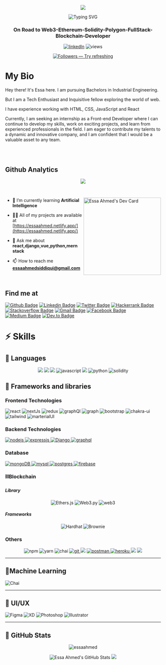 
 <p align="center">
  <img src="https://user-images.githubusercontent.com/46050946/154709509-cecdbcc3-20ed-4037-9046-99f7a05d5dbb.gif" />
</p>

<!-- <h1 align="center">Hi 👋, I'm Essa Ahmed Siddiqui</h1> -->
 <p align="center">
<img src="https://readme-typing-svg.herokuapp.com?font=Fira+Code&size=24&pause=1000&color=7F1AF7&center=true&vCenter=true&width=435&lines=Hi+%F0%9F%91%8B%2C+I'm+Essa+Ahmed+Siddiqui" alt="Typing SVG" />
</p>
<h3 align="center">On Road to Web3-Ethereum-Solidity-Polygon-FullStack-Blockchain-Developer</h3>

<p align="center">
  <a href="https://www.linkedin.com/in/essa-ahmed/">
  <img alt="linkedIn" title="Lets connect on LinkedIn" src="https://img.shields.io/badge/LinkedIn-0077B5?style=for-the-badge&logo=linkedin&logoColor=white"/></a>
  <img alt="views" title="GitHub profile views" src="https://komarev.com/ghpvc/?username=devessaahmed&color=4981F4&style=for-the-badge"/>
</p>

<!-- Follow me button (GitHub): -->
<p align="center"> <a href="https://github.com/essaahmd?tab=followers"><img alt="Followers — Try refreshing" title="Follow me on GitHub!" src="https://custom-icon-badges.herokuapp.com/github/followers/devessaahmed?color=000205&labelColor=555555&style=for-the-badge&logo=person-add&label=Follow&logoColor=white"/> </a> </p>


# My Bio


 Hey there! It's Essa here. I am pursuing Bachelors in Industrial Engineering.

 But I am a Tech Enthusiast and Inquisitive fellow exploring the world of web.

 I have experience working with HTML, CSS, JavaScript and React

 Currently, I am seeking an internship as a Front-end Developer where I can continue to develop my skills, work on exciting projects, and learn from experienced professionals in the field.
 I am eager to contribute my talents to a dynamic and innovative company, and I am confident that I would be a valuable asset to any team.


<h2></h2><br>

## Github Analytics



<p align="center">
  <img alig src="https://github-profile-trophy.vercel.app/?username=devessaahmed&no-bg=true&no-frame=true&theme=onedark&column=8" />
<!--    &rank=SSS,SS,S,AAA,AA,A,B,C -->
</p>
<br>

<a  href="https://app.daily.dev/essa-ahmed"><img align="right" src="https://api.daily.dev/devcards/8e5c664f444c49118635cd1e1d8171b8.png?r=r3n" width="250" alt="Essa Ahmed's Dev Card"/></a>

- 🌱 I’m currently learning **Artificial Intelligence**


- 👨‍💻 All of my projects are available at [https://essaahmed.netlify.app/](https://essaahmed.netlify.app/)


- 💬 Ask me about **react,django,vue,python,mern stack**


- 📫 How to reach me **essaahmedsiddiqui@gmail.com**
<br>

## Find me at

[![Github Badge](http://img.shields.io/badge/-Github-black?style=flat-square&logo=github&link=https://github.com/essaahmd/)](https://github.com/essaahmd/)
[![Linkedin Badge](https://img.shields.io/badge/-LinkedIn-blue?style=flat-square&logo=Linkedin&logoColor=white&link=https://www.linkedin.com/in/essa-ahmed/)](https://www.linkedin.com/in/essa-ahmed)
[![Twitter Badge](https://img.shields.io/badge/-Twitter-1DA1F2?style=flat-square&logo=twitter&logoColor=white&link=https://twitter.com//)](https://twitter.com/imsiddiquie)
[![Hackerrank Badge](https://img.shields.io/badge/-Hackerrank-2EC866?style=flat-square&logo=HackerRank&logoColor=white&link=https://www.hackerrank.com/essaahmed)](https://www.hackerrank.com/essaahmed)
[![Stackoverflow Badge](https://img.shields.io/badge/-Stack%20overflow-FE7A16?style=flat-square&logo=stack-overflow&logoColor=white&link=https://stackoverflow.com/users/18962317/essa-ahmed)](https://stackoverflow.com/users/18962317/essa-ahmed)
[![Gmail Badge](https://img.shields.io/badge/-Gmail-d14836?style=flat-square&logo=Gmail&logoColor=white&link=mailto:essaahmedsiddiqui@gmail.com)](mailto:essaahmedsiddiqui@gmail.com)
[![Facebook Badge](https://img.shields.io/badge/-Facebook-1877F2?style=flat-square&logo=facebook&logoColor=white&link=https://www.facebook.com/essa.ahmed123)](https://www.facebook.com/essa.ahmed123)
[![Medium Badge](https://img.shields.io/badge/-Medium-000000?style=flat-square&logo=medium&logoColor=white&link=https://medium.com/@essa-ahmed)](https://medium.com/@essa-ahmed)
[![Dev.to Badge](https://img.shields.io/badge/-Dev.to-0A0A0A?style=flat-square&logo=medium&logoColor=white&link=https://dev.to/essaahmed)](https://dev.to/essaahmed)

# ⚡ Skills

## 📌 Languages
<p align=center>
<img src = "https://img.shields.io/badge/-HTML5-E34F26?style=for-the-badge&logo=html5&logoColor=white">
<img src = "https://img.shields.io/badge/-CSS3-1572B6?style=for-the-badge&logo=css3&logoColor=white">
<img src="https://img.shields.io/badge/-Sass-cc6699?style=for-the-badge&logo=sass&logoColor=ffffff">
<img src="https://img.shields.io/badge/JavaScript-323330?style=for-the-badge&logo=javascript&logoColor=F7DF1E" alt="javascript"/>
<img src="https://img.shields.io/badge/typescript%20-%23007ACC.svg?&style=for-the-badge&logo=typescript&logoColor=white"/>
<img src="https://img.shields.io/badge/Python-FFD43B?style=for-the-badge&logo=python&logoColor=blue" alt="python"/>
<img src="https://img.shields.io/badge/Solidity-e6e6e6?style=for-the-badge&logo=solidity&logoColor=black" alt="solidity"/>
</p>

## 🧰 Frameworks and libraries

### Frontend Technologies
<p align=left>
<img alt="react" src="https://img.shields.io/badge/React-20232A?style=for-the-badge&logo=react&logoColor=61DAFB">
<img alt="nextJs" src="https://img.shields.io/badge/next.js-000000?style=for-the-badge&logo=nextdotjs&logoColor=white">
<img alt="redux" src="https://img.shields.io/badge/Redux-593D88?style=for-the-badge&logo=redux&logoColor=white">
<img alt="graphQl" src="https://img.shields.io/badge/Apollo%20GraphQL-311C87?&style=for-the-badge&logo=Apollo%20GraphQL&logoColor=white">
<img alt="graph" src="https://img.shields.io/badge/GraphQl-E10098?style=for-the-badge&logo=graphql&logoColor=white">
<img alt="bootstrap" src="https://img.shields.io/badge/Bootstrap-563D7C?style=for-the-badge&logo=bootstrap&logoColor=white">
<img alt="chakra-ui" src="https://img.shields.io/badge/Chakra--UI-319795?style=for-the-badge&logo=chakra-ui&logoColor=white">
<img alt="tailwind" src="https://img.shields.io/badge/Tailwind_CSS-38B2AC?style=for-the-badge&logo=tailwind-css&logoColor=white">
<img alt="marterialUI" src="https://img.shields.io/badge/Material%20UI-007FFF?style=for-the-badge&logo=mui&logoColor=white">
</p>

### Backend Technologies
<p align="left">
 <a href="https://nodejs.org" target="_blank" rel="noreferrer"> <img src="https://img.shields.io/badge/Node.js-339933?style=for-the-badge&logo=nodedotjs&logoColor=white" alt="nodejs"/> </a>
  <a href="https://expressjs.com" target="_blank" rel="noreferrer"> <img src="https://img.shields.io/badge/Express.js-000000?style=for-the-badge&logo=express&logoColor=white" alt="expressjs"/> </a>
   <a href="https://www.djangoproject.com" target="_blank" rel="noreferrer"> <img src="https://img.shields.io/badge/Django-000000?style=for-the-badge&logo=django&logoColor=white" alt="Django"/> </a>
  <a href="https://graphql.org" target="_blank" rel="noreferrer"> <img src="https://img.shields.io/badge/GraphQl-E10098?style=for-the-badge&logo=graphql&logoColor=white" alt="graphql"/> </a>
</p>

### Database
<p align="left">
  <a href="https://www.mongodb.com/" target="_blank" rel="noreferrer"> <img src="https://img.shields.io/badge/MongoDB-4EA94B?style=for-the-badge&logo=mongodb&logoColor=white" alt="mongoDB"/> </a>
  <a href="https://www.mysql.com/" target="_blank" rel="noreferrer"> <img src="https://img.shields.io/badge/MySQL-005C84?style=for-the-badge&logo=mysql&logoColor=white" alt="mysql"/> </a>
  <a href="https://www.postgresql.org" target="_blank" rel="noreferrer"> <img src="https://img.shields.io/badge/PostgreSQL-316192?style=for-the-badge&logo=postgresql&logoColor=white" alt="postgres"/> </a>
  <a href="https://firebase.google.com/" target="_blank" rel="noreferrer"> <img src="https://img.shields.io/badge/firebase-ffca28?style=for-the-badge&logo=firebase&logoColor=black" alt="firebase"/> </a>
  </p>
  
### ⛓Blockchain

##### Library
<p align="center">
 <img src="https://img.shields.io/badge/Ethers.js-7A98FB?style=for-the-badge&logo=Ethers.js&logoColor=white" alt="Ethers.js">
 <img src="https://img.shields.io/badge/web3.py-3670A0?style=for-the-badge&logo=python&logoColor=ffdd54" alt="Web3.py">
  <img alt="web3" src="https://img.shields.io/badge/web3.js-F16822?style=for-the-badge&logo=web3.js&logoColor=white">
 </p>
 
 ##### Frameworks
<p align="center">
 <img src="https://img.shields.io/badge/Hardhat-fff04d?style=for-the-badge&logo=Hardhat&logoColor=white" alt="Hardhat">
 <img src="https://img.shields.io/badge/Brownie-f7f6d6?style=for-the-badge&logo=Brownie&logoColor=white" alt="Brownie">
 </p>
 
<!--  ##### Testing
 <p align="center">
 <img src="https://img.shields.io/badge/Mocha-8c6749?style=for-the-badge&logo=Mocha&logoColor=white" alt="Mocha">
 <img src="https://img.shields.io/badge/Chai-f6e8c9?style=for-the-badge&logo=Chai&logoColor=a40802" alt="Chai">
 <img src="https://img.shields.io/badge/Pytest-e6e7e7?style=for-the-badge&logo=python&logoColor=00a0e4" alt="Pytest">
 </p>

 ##### Offchain
 <p align="center">
  <a href="https://chain.link/" target="_blank" rel="noreferrer"> <img src="https://img.shields.io/badge/chainlink-375BD2?style=for-the-badge&logo=chainlink&logoColor=white" alt="mongoDB"/> </a>
<img src="https://img.shields.io/badge/EVM-3C3C3D?style=for-the-badge&logo=Ethereum&logoColor=white" alt="EVM">
 <img src="https://img.shields.io/badge/Uniswap-fe017b?style=for-the-badge&logo=Uniswap&logoColor=white" alt="Uniswap">
</p>
 -->
### Others

<p align=center>
    <img alt="npm" src="https://img.shields.io/badge/npm-CB3837?style=for-the-badge&logo=npm&logoColor=white">
    <img alt="yarn" src="https://img.shields.io/badge/Yarn-2C8EBB?style=for-the-badge&logo=yarn&logoColor=white">
    <img alt="chai" src="https://img.shields.io/badge/chai-A30701?style=for-the-badge&logo=chai&logoColor=white">
  <a href="https://git-scm.com/" target="_blank" rel="noreferrer"> <img src="https://img.shields.io/badge/GIT-E44C30?style=for-the-badge&logo=git&logoColor=white" alt="git"/> </a>
  <img src="http://img.shields.io/badge/-Github-000000?style=for-the-badge&logo=github&logoColor=FFFFFF">
  <a href="https://postman.com" target="_blank" rel="noreferrer"> <img src="https://img.shields.io/badge/Postman-FF6C37?style=for-the-badge&logo=Postman&logoColor=white" alt="postman"/> </a>
  <a href="https://heroku.com" target="_blank" rel="noreferrer"> <img src="https://img.shields.io/badge/Heroku-430098?style=for-the-badge&logo=heroku&logoColor=white" alt="heroku"/> </a>
  <img src="http://img.shields.io/badge/-Vercel-black?style=for-the-badge&logo=vercel&logoColor=white">
<img src="http://img.shields.io/badge/-VS%20Code-007ACC?style=for-the-badge&logo=visual%20studio%20code&logoColor=white">
</p>

<hr>


## 🧬Machine Learning

<p>
<img src="https://img.shields.io/badge/Jupyter-white?style=for-the-badge&logo=Jupyter&logoColor=#F37626" alt="Chai">
</p>
<hr>

## 🎨 UI/UX
<p>
<img src="https://img.shields.io/badge/Figma-white?style=for-the-badge&logo=Figma&logoColor=F24E1E" alt="Figma">
<img src="https://img.shields.io/badge/XD-450034?style=for-the-badge&logo=Adobe%20XD&logoColor=#FF61F6" alt="XD">
<img src="https://img.shields.io/badge/Photoshop-001833?style=for-the-badge&logo=Adobe%20Photoshop&logoColor=#31A8FF" alt="Photoshop">
<img src="https://img.shields.io/badge/Illustrator-330000?style=for-the-badge&logo=Adobe%20Illustrator&logoColor=ff9a00" alt="Illustrator">
</p>

<hr>

## 📌 GitHub Stats

<div align="center">
  <p>
 <img src="https://github-readme-streak-stats.herokuapp.com/?user=devessaahmed&theme=midnight-purple&date_format=M%20j%5B%2C%20Y%5D" alt="essaahmed" />
</p>
  <img alt="Essa Ahmed's GitHub Stats" src="https://github-readme-stats.vercel.app/api?username=devessaahmed&langs_count=10&layout=compact&theme=midnight-purple&show_icons=true&hide_border=false" />
<img src="https://github-readme-stats.vercel.app/api/top-langs/?username=devessaahmed&langs_count=10&layout=compact&theme=midnight-purple&show_icons=true&hide_border=false" />

<!-- [![Essa Ahmed's github activity graph](https://activity-graph.herokuapp.com/graph?username=essaahmd&bg_color=151515&color=4981f4&line=4981f4&point=ffffff&area=true)(https://activity-graph.herokuapp.com/graph?username=essaahmd)
</div> -->
